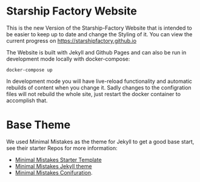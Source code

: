 # Starship Factory Website

This is the new Version of the Starship-Factory Website that is intended to be easier to keep up to date and change the Styling of it.
You can view the current progress on https://starshipfactory.github.io

The Website is built with Jekyll and Github Pages and can also be run in development mode locally with docker-compose:

    docker-compose up

In development mode you will have live-reload functionality and automatic rebuilds of content when you change it. Sadly changes to the configration files will not rebuild the whole site, just restart the docker container to accomplish that.

# Base Theme
We used Minimal Mistakes as the theme for Jekyll to get a good base start, see their starter Repos for more information:
- [Minimal Mistakes Starter Template](https://github.com/mmistakes/mm-github-pages-starter/)
- [Minimal Mistakes Jekyll theme](https://github.com/mmistakes/minimal-mistakes)
- [Minimal Mistakes Conifuration](https://mmistakes.github.io/minimal-mistakes/docs/configuration/).

